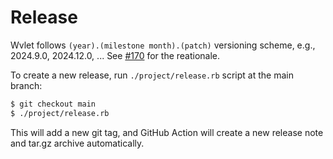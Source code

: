 # Release

Wvlet follows `(year).(milestone month).(patch)` versioning scheme, e.g., 2024.9.0, 2024.12.0, ...
See [#170](https://github.com/wvlet/wvlet/issues/170) for the reationale. 

To create a new release, run `./project/release.rb` script at the main branch:
```bash
$ git checkout main
$ ./project/release.rb
```

This will add a new git tag, and GitHub Action will create a new release note and tar.gz archive automatically.
